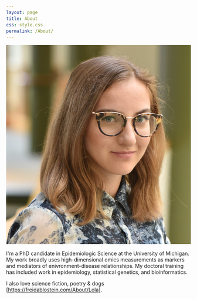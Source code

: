 ```yaml
---
layout: page
title: About
css: style.css
permalink: /About/
---
```

 
<div class="image-cropper">
  <img src="../assets/images/blostein_freida.jpg" alt="avatar" class="profile-pic">
</div>

I'm a PhD candidate in Epidemiologic Science at the University of Michigan. My work broadly uses high-dimensional omics measurements as markers and mediators of enivronment-disease relationships.
My doctoral training has included work in epidemiology, statistical genetics, and bioinformatics. 

I also love science fiction, poetry & dogs [https://freidablostein.com/About/Lola].
